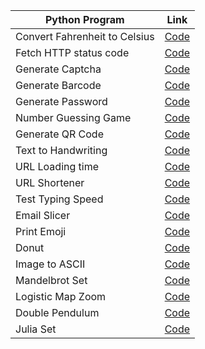 | Python Program  | Link |
| ------------- | ------------- |
| Convert Fahrenheit to Celsius |[Code](https://github.com/NitulKalita/Python-CLI/blob/master/Fahrenheit%20to%20Celsius.py) |
| Fetch HTTP status code |[Code](https://github.com/NitulKalita/Python-CLI/blob/master/Fetch%20HTTP%20status%20code.py)|
| Generate Captcha|[Code](https://github.com/NitulKalita/Python-CLI/blob/master/captcha.py)
| Generate Barcode |[Code](https://github.com/NitulKalita/Python-CLI/blob/master/generate_barcode.py)|
| Generate Password|[Code](https://github.com/NitulKalita/Python-CLI/blob/master/generatepassword.py)|
| Number Guessing Game |[Code](https://github.com/NitulKalita/Python-CLI/blob/master/number_guessing_game.py)|
| Generate QR Code |[Code](https://github.com/NitulKalita/Python-CLI/blob/master/qrcodepy.py)|
| Text to Handwriting |[Code](https://github.com/NitulKalita/Python-CLI/blob/master/texttohandwritten.py)|
| URL Loading time |[Code](https://github.com/NitulKalita/Python-CLI/blob/master/urlloadingtime.py)|
| URL Shortener |[Code](https://github.com/NitulKalita/Python-CLI/blob/master/URL%20Shortener.py)|
| Test Typing Speed |[Code](https://github.com/NitulKalita/Python-CLI/blob/master/typingspeed.py)|
| Email Slicer |[Code](https://github.com/NitulKalita/Python-CLI/blob/master/emailslicer.py)|
| Print Emoji |[Code](https://github.com/NitulKalita/Python-CLI/blob/master/print_emoji.py)|
| Donut |[Code](https://github.com/NitulKalita/Python-CLI/blob/master/Donut.py)|
| Image to ASCII |[Code](https://github.com/NitulKalita/Python-CLI/blob/master/Image%20to%20ASCII%20text.py)|
| Mandelbrot Set |[Code](https://github.com/NitulKalita/Python-CLI/blob/master/MandelBrotSet.py)|
| Logistic Map Zoom |[Code](https://github.com/NitulKalita/Python-CLI/blob/master/Logistic%20Map%20Zoom.py)|
| Double Pendulum |[Code](https://github.com/NitulKalita/Python-CLI/blob/master/Double%20Pendulum.py)|
| Julia Set |[Code](https://github.com/NitulKalita/Python-CLI/blob/master/julia_set.py)|

